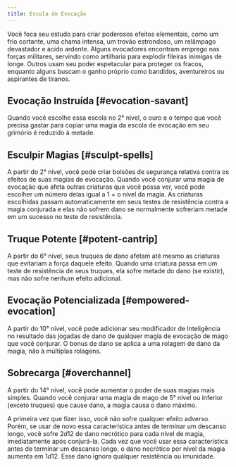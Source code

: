 ```yaml
---
title: Escola de Evocação
---
```


Você foca seu estudo para criar poderosos efeitos elementais, como um frio cortante, uma chama intensa, um trovão estrondoso, um relâmpago devastador e ácido ardente. Alguns evocadores encontram emprego nas forças militares, servindo como artilharia para explodir fileiras inimigas de longe. Outros usam seu poder espetacular para proteger os fracos, enquanto alguns buscam o ganho próprio como bandidos, aventureiros ou aspirantes de tiranos.

## Evocação Instruída [#evocation-savant]

Quando você escolhe essa escola no 2° nível, o ouro e o tempo que você precisa gastar para copiar uma magia da escola de evocação em seu grimório é reduzido à metade.

## Esculpir Magias [#sculpt-spells]

A partir do 2° nível, você pode criar bolsões de segurança relativa contra os efeitos de suas magias de evocação. Quando você conjurar uma magia de evocação que afeta outras criaturas que você possa ver, você pode escolher um número delas igual a 1 $+$ o nível da magia. As criaturas escolhidas passam automaticamente em seus testes de resistência contra a magia conjurada e elas não sofrem dano se normalmente sofreriam metade em um sucesso no teste de resistência.

## Truque Potente [#potent-cantrip]

A partir do 6° nível, seus truques de dano afetam até mesmo as criaturas que evitariam a força daquele efeito. Quando uma criatura passa em um teste de resistência de seus truques, ela sofre metade do dano (se existir), mas não sofre nenhum efeito adicional.

## Evocação Potencializada [#empowered-evocation]

A partir do 10° nível, você pode adicionar seu modificador de Inteligência no resultado das jogadas de dano de qualquer magia de evocação de mago que você conjurar. O bonus de dano se aplica a uma rolagem de dano da magia, não à múltiplas rolagens.

## Sobrecarga [#overchannel]

A partir do 14° nível, você pode aumentar o poder de suas magias mais simples. Quando você conjurar uma magia de mago de 5° nível ou inferior (exceto truques) que cause dano, a magia causa o dano máximo.

A primeira vez que fizer isso, você não sofre qualquer efeito adverso. Porém, se usar de novo essa característica antes de terminar um descanso longo, você sofre $2d12$ de dano necrótico para cada nível de magia, imediatamente após conjurá-la. Cada vez que você usar essa característica antes de terminar um descanso longo, o dano necrótico por nível da magia aumenta em $1d12$. Esse dano ignora qualquer resistência ou imunidade.
